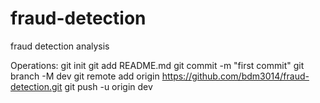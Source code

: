 # fraud-detection
fraud detection analysis

Operations:
git init
git add README.md
git commit -m "first commit"
git branch -M dev
git remote add origin https://github.com/bdm3014/fraud-detection.git
git push -u origin dev

